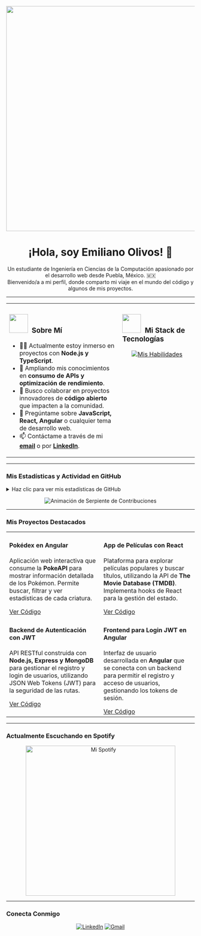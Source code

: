 <p align="center">
  <img src="https://media3.giphy.com/media/v1.Y2lkPTc5MGI3NjExaWluaGJtaWI3OHk5ajY2ZnEycjlqMng0eGJjZTBqNmlvMzV1dHRvOSZlcD12MV9pbnRlcm5hbF9naWZfYnlfaWQmY3Q9Zw/FcqKy4Kj7XOK0hCW4g/giphy.gif" width="600" />
</p>

<h1 align="center">¡Hola, soy Emiliano Olivos! 👋</h1>

<p align="center">
  Un estudiante de Ingeniería en Ciencias de la Computación apasionado por el desarrollo web desde Puebla, México. 🇲🇽 <br />
  Bienvenido/a a mi perfil, donde comparto mi viaje en el mundo del código y algunos de mis proyectos.
</p>

---

<table>
  <tr>
    <td valign="top" width="60%">
      <h3>
        <img src="https://media.giphy.com/media/VgCDAzcKvsR6OM0uWg/giphy.gif" width="50px">
        &nbsp;Sobre Mí
      </h3>
      <ul>
        <li>👨‍💻 Actualmente estoy inmerso en proyectos con <strong>Node.js y TypeScript</strong>.</li>
        <li>🚀 Ampliando mis conocimientos en <strong>consumo de APIs y optimización de rendimiento</strong>.</li>
        <li>🤝 Busco colaborar en proyectos innovadores de <strong>código abierto</strong> que impacten a la comunidad.</li>
        <li>💬 Pregúntame sobre <strong>JavaScript, React, Angular</strong> o cualquier tema de desarrollo web.</li>
        <li>📫 Contáctame a través de mi <a href="mailto:olivosemiliano@gmail.com"><strong>email</strong></a> o por <a href="https://www.linkedin.com/in/emiliano-olivos-beltran-55a9ba372"><strong>LinkedIn</strong></a>.</li>
      </ul>
    </td>
    <td valign="top" width="40%">
      <h3>
        <img src="https://media.giphy.com/media/1iLzHqmJmN3eE/giphy.gif" width="50px">
        &nbsp;Mi Stack de Tecnologías
      </h3>
      <p align="center">
        <a href="https://skillicons.dev">
          <img src="https://skillicons.dev/icons?i=html,css,scss,js,ts,react,angular,python,django,c,git,docker,postman,vscode,gulp,nodejs&perline=4" alt="Mis Habilidades" />
        </a>
      </p>
    </td>
  </tr>
</table>

---

### Mis Estadísticas y Actividad en GitHub

<details>
  <summary>Haz clic para ver mis estadísticas de GitHub</summary>
  <p align="center">
    <img height="180em" src="https://github-readme-stats.vercel.app/api?username=0l1vos&show_icons=true&theme=tokyonight&include_all_commits=true&count_private=true"/>
    <img height="180em" src="https://github-readme-stats.vercel.app/api/top-langs/?username=0l1vos&layout=compact&langs_count=8&theme=tokyonight"/>
  </p>
</details>

<p align="center">
  <img src="https://raw.githubusercontent.com/0l1vos/0l1vos/output/github-contribution-grid-snake.svg" alt="Animación de Serpiente de Contribuciones"/>
</p>

---

### Mis Proyectos Destacados

<table width="100%">
  <tr>
    <td width="50%" valign="top">
      <h4>Pokédex en Angular</h4>
      <p>Aplicación web interactiva que consume la <strong>PokeAPI</strong> para mostrar información detallada de los Pokémon. Permite buscar, filtrar y ver estadísticas de cada criatura.</p>
      <a href="https://github.com/0l1vos/Pokedex-con-Angular" target="_blank">Ver Código</a>
    </td>
    <td width="50%" valign="top">
      <h4>App de Películas con React</h4>
      <p>Plataforma para explorar películas populares y buscar títulos, utilizando la API de <strong>The Movie Database (TMDB)</strong>. Implementa hooks de React para la gestión del estado.</p>
      <a href="https://github.com/0l1vos/React-Peliculas-App" target="_blank">Ver Código</a>
    </td>
  </tr>
  <tr>
    <td width="50%" valign="top">
      <h4>Backend de Autenticación con JWT</h4>
      <p>API RESTful construida con <strong>Node.js, Express y MongoDB</strong> para gestionar el registro y login de usuarios, utilizando JSON Web Tokens (JWT) para la seguridad de las rutas.</p>
      <a href="https://github.com/0l1vos/Login-con-NodeJS-y-JWT" target="_blank">Ver Código</a>
    </td>
    <td width="50%" valign="top">
      <h4>Frontend para Login JWT en Angular</h4>
      <p>Interfaz de usuario desarrollada en <strong>Angular</strong> que se conecta con un backend para permitir el registro y acceso de usuarios, gestionando los tokens de sesión.</p>
      <a href="https://github.com/0l1vos/Frontend-con-Angular-JWT" target="_blank">Ver Código</a>
    </td>
  </tr>
</table>

---

### Actualmente Escuchando en Spotify

<p align="center">
  <img src="https://novatorem.vercel.app/api/spotify?background_color=0d1117&border_color=666" alt="Mi Spotify" width="400" />
</p>

---

### Conecta Conmigo

<p align="center">
  <a href="https://www.linkedin.com/in/emiliano-olivos-beltran-55a9ba372" target="_blank"><img src="https://img.shields.io/badge/LinkedIn-0A66C2?style=for-the-badge&logo=linkedin&logoColor=white" alt="LinkedIn"></a>
  <a href="mailto:olivosemiliano@gmail.com" target="_blank"><img src="https://img.shields.io/badge/Gmail-D14836?style=for-the-badge&logo=gmail&logoColor=white" alt="Gmail"></a>
</p>
